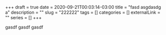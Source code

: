 +++
draft = true
date = 2020-09-21T00:03:14-03:00
title = "fasd asgdasdg a"
description = ""
slug = "222222" 
tags = []
categories = []
externalLink = ""
series = []
+++

gasdf
gasdf
gasdf
